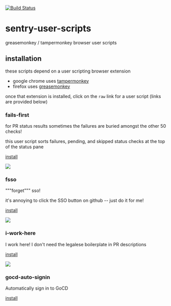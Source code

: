 [![Build Status](https://github.com/getsentry/sentry-user-scripts/workflows/main/badge.svg)](https://github.com/getsentry/sentry-user-scripts/actions)

sentry-user-scripts
===================

greasemonkey / tampermonkey browser user scripts

## installation

these scripts depend on a user scripting browser extension

- google chrome uses [tampermonkey](https://chrome.google.com/webstore/detail/tampermonkey/dhdgffkkebhmkfjojejmpbldmpobfkfo?hl=en)
- firefox uses [greasemonkey](https://addons.mozilla.org/en-US/firefox/addon/greasemonkey/)

once that extension is installed, click on the `raw` link for a user script
(links are provided below)

### fails-first

for PR status results sometimes the failures are buried amongst the other 50
checks!

this user script sorts failures, pending, and skipped status checks at the top
of the status pane

[install](https://github.com/getsentry/sentry-user-scripts/raw/main/fails-first.user.js)

![](https://user-images.githubusercontent.com/103459774/165384898-1836155f-39a6-41ab-930b-2021c53b7a4f.png)

### fsso

"""forget""" sso!

it's annoying to click the SSO button on github -- just do it for me!

[install](https://github.com/getsentry/sentry-user-scripts/raw/main/fsso.user.js)

![](https://user-images.githubusercontent.com/103459774/165384953-e2502c02-d6b0-4046-a5e0-d00ed062167a.png)

### i-work-here

I work here!  I don't need the legalese boilerplate in PR descriptions

[install](https://github.com/getsentry/sentry-user-scripts/raw/main/i-work-here.user.js)

![](https://user-images.githubusercontent.com/103459774/190283698-f2043e87-a8db-43e1-a6eb-1cee4917fdd1.png)

### gocd-auto-signin

Automatically sign in to GoCD

[install](https://github.com/getsentry/sentry-user-scripts/raw/main/gocd-auto-signin.user.js)

